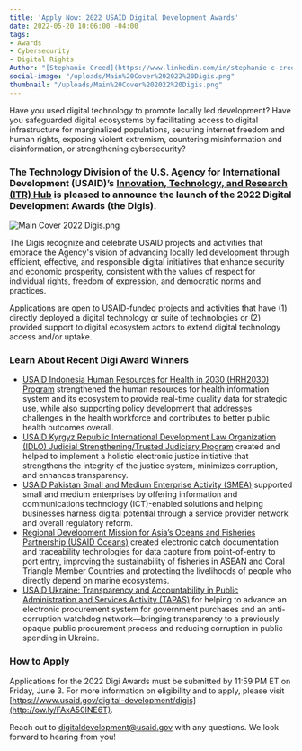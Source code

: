 ```yaml
---
title: 'Apply Now: 2022 USAID Digital Development Awards'
date: 2022-05-20 10:06:00 -04:00
tags:
- Awards
- Cybersecurity
- Digital Rights
Author: "[Stephanie Creed](https://www.linkedin.com/in/stephanie-c-creed/)"
social-image: "/uploads/Main%20Cover%202022%20Digis.png"
thumbnail: "/uploads/Main%20Cover%202022%20Digis.png"
---
```


Have you used digital technology to promote locally led development? Have you safeguarded digital ecosystems by facilitating access to digital infrastructure for marginalized populations, securing internet freedom and human rights, exposing violent extremism, countering misinformation and disinformation, or strengthening cybersecurity?

<!--more-->

### The Technology Division of the U.S. Agency for International Development (USAID)’s [Innovation, Technology, and Research (ITR) Hub](https://www.usaid.gov/innovation-technology-research) is pleased to announce the launch of the 2022 Digital Development Awards (the Digis).

![Main Cover 2022 Digis.png](/uploads/Main%20Cover%202022%20Digis.png)

The Digis recognize and celebrate USAID projects and activities that embrace the Agency's vision of advancing locally led development through efficient, effective, and responsible digital initiatives that enhance security and economic prosperity, consistent with the values of respect for individual rights, freedom of expression, and democratic norms and practices. 

Applications are open to USAID-funded projects and activities that have (1) directly deployed a digital technology or suite of technologies or (2) provided support to digital ecosystem actors to extend digital technology access and/or uptake. 

### Learn About Recent Digi Award Winners

* [USAID Indonesia Human Resources for Health in 2030 (HRH2030) Program](https://hrh2030program.org/final-report-indonesia/) strengthened the human resources for health information system and its ecosystem to provide real-time quality data for strategic use, while also supporting policy development that addresses challenges in the health workforce and contributes to better public health outcomes overall.
* [USAID Kyrgyz Republic International Development Law Organization (IDLO) Judicial Strengthening/Trusted Judiciary Program](https://www.usaid.gov/kyrgyz-republic/fact-sheets/trusted-judiciary) created and helped to implement a holistic electronic justice initiative that strengthens the integrity of the justice system, minimizes corruption, and enhances transparency.
* [USAID Pakistan Small and Medium Enterprise Activity (SMEA)](https://pdf.usaid.gov/pdf_docs/PA00XGS2.pdf) supported small and medium enterprises by offering information and communications technology (ICT)-enabled solutions and helping businesses harness digital potential through a service provider network and overall regulatory reform.
* [Regional Development Mission for Asia’s Oceans and Fisheries Partnership (USAID Oceans)](https://www.usaid.gov/asia-regional/documents/usaid-oceans-and-fisheries-partnership) created electronic catch documentation and traceability technologies for data capture from point-of-entry to port entry, improving the sustainability of fisheries in ASEAN and Coral Triangle Member Countries and protecting the livelihoods of people who directly depend on marine ecosystems.
* [USAID Ukraine: Transparency and Accountability in Public Administration and Services Activity (TAPAS)](https://www.usaid.gov/ukraine/democracy-human-rights-and-governance) for helping to advance an electronic procurement system for government purchases and an anti-corruption watchdog network—bringing transparency to a previously opaque public procurement process and reducing corruption in public spending in Ukraine. 

### How to Apply

Applications for the 2022 Digi Awards must be submitted by 11:59 PM ET on Friday, June 3. For more information on eligibility and to apply, please visit [https://www.usaid.gov/digital-development/digis](http://ow.ly/FAxA50INE6T). 

Reach out to [digitaldevelopment@usaid.gov](mailto:digitaldevelopment@usaid.gov) with any questions. We look forward to hearing from you!